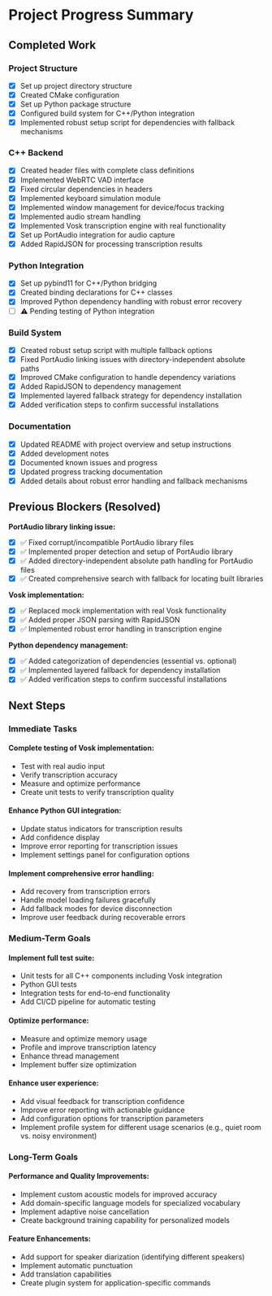 # Project Progress Summary

## Completed Work

### Project Structure
- [x] Set up project directory structure
- [x] Created CMake configuration
- [x] Set up Python package structure
- [x] Configured build system for C++/Python integration
- [x] Implemented robust setup script for dependencies with fallback mechanisms

### C++ Backend
- [x] Created header files with complete class definitions
- [x] Implemented WebRTC VAD interface
- [x] Fixed circular dependencies in headers
- [x] Implemented keyboard simulation module
- [x] Implemented window management for device/focus tracking
- [x] Implemented audio stream handling
- [x] Implemented Vosk transcription engine with real functionality
- [x] Set up PortAudio integration for audio capture
- [x] Added RapidJSON for processing transcription results

### Python Integration
- [x] Set up pybind11 for C++/Python bridging
- [x] Created binding declarations for C++ classes
- [x] Improved Python dependency handling with robust error recovery
- [ ] ⚠️ Pending testing of Python integration

### Build System
- [x] Created robust setup script with multiple fallback options
- [x] Fixed PortAudio linking issues with directory-independent absolute paths
- [x] Improved CMake configuration to handle dependency variations
- [x] Added RapidJSON to dependency management
- [x] Implemented layered fallback strategy for dependency installation
- [x] Added verification steps to confirm successful installations

### Documentation
- [x] Updated README with project overview and setup instructions
- [x] Added development notes
- [x] Documented known issues and progress
- [x] Updated progress tracking documentation
- [x] Added details about robust error handling and fallback mechanisms

## Previous Blockers (Resolved)

**PortAudio library linking issue:**
- [x] ✅ Fixed corrupt/incompatible PortAudio library files
- [x] ✅ Implemented proper detection and setup of PortAudio library
- [x] ✅ Added directory-independent absolute path handling for PortAudio files
- [x] ✅ Created comprehensive search with fallback for locating built libraries

**Vosk implementation:**
- [x] ✅ Replaced mock implementation with real Vosk functionality
- [x] ✅ Added proper JSON parsing with RapidJSON
- [x] ✅ Implemented robust error handling in transcription engine

**Python dependency management:**
- [x] ✅ Added categorization of dependencies (essential vs. optional)
- [x] ✅ Implemented layered fallback for dependency installation
- [x] ✅ Added verification steps to confirm successful installations

## Next Steps

### Immediate Tasks

#### Complete testing of Vosk implementation:
- Test with real audio input
- Verify transcription accuracy
- Measure and optimize performance
- Create unit tests to verify transcription quality

#### Enhance Python GUI integration:
- Update status indicators for transcription results
- Add confidence display
- Improve error reporting for transcription issues
- Implement settings panel for configuration options

#### Implement comprehensive error handling:
- Add recovery from transcription errors
- Handle model loading failures gracefully
- Add fallback modes for device disconnection
- Improve user feedback during recoverable errors

### Medium-Term Goals

#### Implement full test suite:
- Unit tests for all C++ components including Vosk integration
- Python GUI tests
- Integration tests for end-to-end functionality
- Add CI/CD pipeline for automatic testing

#### Optimize performance:
- Measure and optimize memory usage
- Profile and improve transcription latency
- Enhance thread management
- Implement buffer size optimization

#### Enhance user experience:
- Add visual feedback for transcription confidence
- Improve error reporting with actionable guidance
- Add configuration options for transcription parameters
- Implement profile system for different usage scenarios (e.g., quiet room vs. noisy environment)

### Long-Term Goals

#### Performance and Quality Improvements:
- Implement custom acoustic models for improved accuracy
- Add domain-specific language models for specialized vocabulary
- Implement adaptive noise cancellation
- Create background training capability for personalized models

#### Feature Enhancements:
- Add support for speaker diarization (identifying different speakers)
- Implement automatic punctuation
- Add translation capabilities
- Create plugin system for application-specific commands